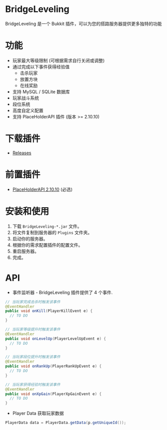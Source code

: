 # BridgeLeveling 
BridgeLeveling 是一个 Bukkit 插件，可以为您的搭路服务器提供更多独特的功能

# 功能
- 玩家最大等级限制 (可根据需求自行关闭或调整)
- 通过完成以下事件获得经验值
  - 击杀玩家
  - 放置方块
  - 在线奖励
- 支持 MySQL / SQLite 数据库
- 玩家战斗系统
- 段位系统
- 高度自定义配置
- 支持 PlaceHolderAPI 插件 (版本 >= 2.10.10)

# 下载插件
- [Releases](https://github.com/BongleXD/BridgeLeveling/releases)

# 前置插件
- [PlaceHolderAPI 2.10.10](https://github.com/PlaceholderAPI/PlaceholderAPI/releases/tag/2.10.10) (必选)

# 安装和使用
1. 下载 `BridgeLeveling-*.jar` 文件。
2. 将文件复制到服务器的 `Plugins` 文件夹。
3. 启动你的服务器。
4. 根据你的需求配置插件的配置文件。
5. 重启服务器。
6. 完成。

# API
- 事件监听器 - BridgeLeveling 插件提供了 4 个事件.
```java
// 当玩家完成击杀时触发该事件
@EventHandler
public void onKill(PlayerKillEvent e) {
  // TO DO
}

// 当玩家等级提升时触发该事件
@EventHandler
public void onLevelUp(PlayerLevelUpEvent e) {
  // TO DO
}

// 当玩家段位提升时触发该事件
@EventHandler
public void onRankUp(PlayerRankUpEvent e) {
  // TO DO
}

// 当玩家获得经验时触发该事件
@EventHandler
public void onXpGain(PlayerXpGainEvent e) {
  // TO DO
}

```
- Player Data 获取玩家数据
```java
PlayerData data = PlayerData.getData(p.getUniqueId());
```
